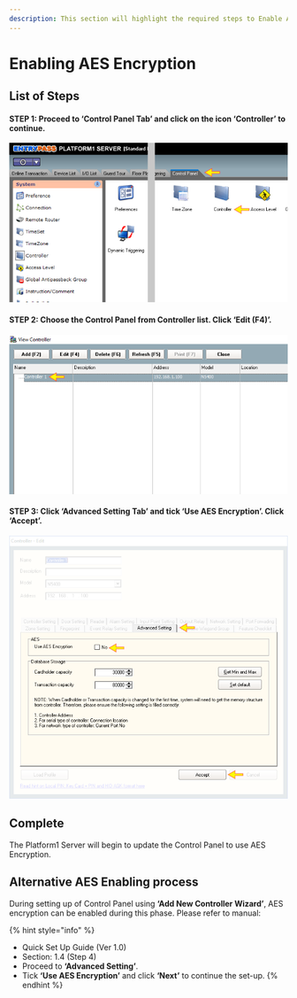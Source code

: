 ```yaml
---
description: This section will highlight the required steps to Enable AES Encryption
---
```


# Enabling AES Encryption

## List of Steps

#### STEP 1: Proceed to ‘Control Panel Tab’ and click on the icon ‘Controller’ to continue.

![](../.gitbook/assets/untitled1a%20%283%29.png)



#### STEP 2: Choose the Control Panel from Controller list. Click ‘Edit \(F4\)’.

![](../.gitbook/assets/untitled6b.png)



#### STEP 3: Click ‘Advanced Setting Tab’ and tick ‘Use AES Encryption’. Click ‘Accept’.

![](../.gitbook/assets/untitled7b.png)

## Complete

The Platform1 Server will begin to update the Control Panel to use AES Encryption.

## Alternative AES Enabling process

During setting up of Control Panel using **‘Add New Controller Wizard’**, AES encryption can be enabled during this phase. Please refer to manual: 

{% hint style="info" %}
* Quick Set Up Guide \(Ver 1.0\)
* Section: 1.4 \(Step 4\) 
* Proceed to **‘Advanced Setting’**. 
* Tick **‘Use AES Encryption’** and click **‘Next’** to continue the set-up.
{% endhint %}



